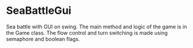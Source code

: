 # SeaBattleGui
Sea battle with GUI on swing.
The main method and logic of the game is in the Game class.
The flow control and turn switching is made using semaphore and boolean flags.
